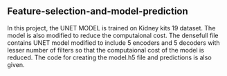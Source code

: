 Feature-selection-and-model-prediction
------------------------------------------------
In this project, the UNET MODEL is trained on Kidney kits 19 dataset. The model is also modified to reduce the computaional cost. The densefull file contains UNET model modified to include 5 encoders and 5 decoders with lesser number of filters so that the computaional cost of the model is reduced.
The code for creating the model.h5 file and predictions is also given.
